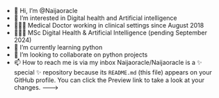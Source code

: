 - 👋 Hi, I’m @Naijaoracle
- 👀 I’m interested in Digital health and Artificial intelligence
- 👨🏽‍⚕️ Medical Doctor working in clinical settings since August 2018
- 👨🏽‍🎓 MSc Digital Health & Artificial Intelligence (pending September 2024)
- 🌱 I’m currently learning python
- 💞️ I’m looking to collaborate on python projects
- 📫 How to reach me is via my inbox
Naijaoracle/Naijaoracle is a ✨ special ✨ repository because its `README.md` (this file) appears on your GitHub profile.
You can click the Preview link to take a look at your changes.
--->
